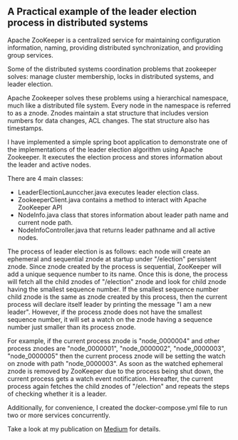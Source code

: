 <h2>A Practical example of the leader election process in distributed systems</h2>

Apache ZooKeeper is a centralized service for maintaining configuration information, naming, providing distributed synchronization, and providing group services. 

Some of the distributed systems coordination problems that zookeeper solves: manage cluster membership, locks in distributed systems, and leader election. 

Apache Zookeeper solves these problems using a hierarchical namespace, much like a distributed file system. Every node in the namespace is referred to as a znode. Znodes maintain a stat structure that includes version numbers for data changes, ACL changes. The stat structure also has timestamps.

I have implemented a simple spring boot application to demonstrate one of the implementations of the leader election algorithm using Apache Zookeeper. It executes the election process and stores information about the leader and active nodes.

There are 4 main classes:

- LeaderElectionLaunccher.java executes leader election class.
- ZookeeperClient.java contains a method to interact with Apache ZooKeeper API
- NodeInfo.java class that stores information about leader path name and current node path.
- NodeInfoController.java that returns leader pathname and all active nodes.

The process of leader election is as follows: each node will create an ephemeral and sequential znode at startup under "/election" persistent znode. Since znode created by the process is sequential, ZooKeeper will add a unique sequence number to its name. Once this is done, the process will fetch all the child znodes of "/election" znode and look for child znode having the smallest sequence number. If the smallest sequence number child znode is the same as znode created by this process, then the current process will declare itself leader by printing the message "I am a new leader". However, if the process znode does not have the smallest sequence number, it will set a watch on the znode having a sequence number just smaller than its process znode.

For example, if the current process znode is "node_0000004" and other process znodes are "node_0000001", "node_0000002", "node_0000003", "node_0000005" then the current process znode will be setting the watch on znode with path "node_0000003". 
As soon as the watched ephemeral znode is removed by ZooKeeper due to the process being shut down, the current process gets a watch event notification. Hereafter, the current process again fetches the child znodes of "/election" and repeats the steps of checking whether it is a leader.

Additionally, for convenience, I created the docker-compose.yml file to run two or more services concurrently. 

Take a look at my publication on <a href="https://tolonbekov.medium.com/a-practical-example-of-the-leader-election-process-in-distributed-systems-2e1ce9aa42a6">Medium</a> for details. 